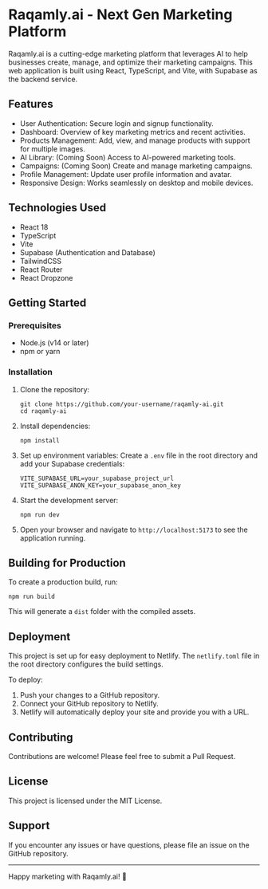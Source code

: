 # Raqamly.ai - Next Gen Marketing Platform

Raqamly.ai is a cutting-edge marketing platform that leverages AI to help businesses create, manage, and optimize their marketing campaigns. This web application is built using React, TypeScript, and Vite, with Supabase as the backend service.

## Features

- User Authentication: Secure login and signup functionality.
- Dashboard: Overview of key marketing metrics and recent activities.
- Products Management: Add, view, and manage products with support for multiple images.
- AI Library: (Coming Soon) Access to AI-powered marketing tools.
- Campaigns: (Coming Soon) Create and manage marketing campaigns.
- Profile Management: Update user profile information and avatar.
- Responsive Design: Works seamlessly on desktop and mobile devices.

## Technologies Used

- React 18
- TypeScript
- Vite
- Supabase (Authentication and Database)
- TailwindCSS
- React Router
- React Dropzone

## Getting Started

### Prerequisites

- Node.js (v14 or later)
- npm or yarn

### Installation

1. Clone the repository:
   ```
   git clone https://github.com/your-username/raqamly-ai.git
   cd raqamly-ai
   ```

2. Install dependencies:
   ```
   npm install
   ```

3. Set up environment variables:
   Create a `.env` file in the root directory and add your Supabase credentials:
   ```
   VITE_SUPABASE_URL=your_supabase_project_url
   VITE_SUPABASE_ANON_KEY=your_supabase_anon_key
   ```

4. Start the development server:
   ```
   npm run dev
   ```

5. Open your browser and navigate to `http://localhost:5173` to see the application running.

## Building for Production

To create a production build, run:

```
npm run build
```

This will generate a `dist` folder with the compiled assets.

## Deployment

This project is set up for easy deployment to Netlify. The `netlify.toml` file in the root directory configures the build settings.

To deploy:

1. Push your changes to a GitHub repository.
2. Connect your GitHub repository to Netlify.
3. Netlify will automatically deploy your site and provide you with a URL.

## Contributing

Contributions are welcome! Please feel free to submit a Pull Request.

## License

This project is licensed under the MIT License.

## Support

If you encounter any issues or have questions, please file an issue on the GitHub repository.

---

Happy marketing with Raqamly.ai! 🚀